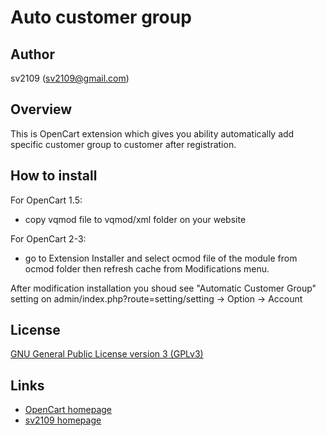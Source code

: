 # Auto customer group 

## Author

sv2109 (sv2109@gmail.com)

## Overview

This is OpenCart extension which gives you ability automatically add specific customer group to customer after registration.

## How to install

For OpenCart 1.5:
- copy vqmod file to vqmod/xml folder on your website

For OpenCart 2-3:
- go to Extension Installer and select ocmod file of the module from ocmod folder then refresh cache from Modifications menu.

After modification installation you shoud see "Automatic Customer Group" setting on admin/index.php?route=setting/setting -> Option -> Account

## License

[GNU General Public License version 3 (GPLv3)](license.txt)

## Links

- [OpenCart homepage](http://www.opencart.com/)
- [sv2109 homepage](http://sv2109.com/)
